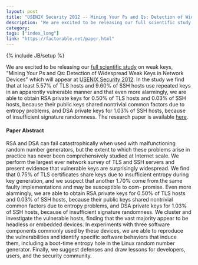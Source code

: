 ```yaml
---
layout: post
title: "USENIX Security 2012 -- Mining Your Ps and Qs: Detection of Widespread Weak Keys in Network Devices -- Best Paper Award"
description: 'We are excited to be releasing our full scientific study on weak keys, "Mining Your Ps and Qs: Detection of Widespread Weak Keys in Network Devices" which will appear at USENIX Security 2012. In the study we find that at least 5.57% of TLS hosts and 9.60% of SSH hosts use repeated keys in an apparently vulnerable manner and that even more alarmingly, we are able to obtain RSA private keys for 0.50% of TLS hosts and 0.03% of SSH hosts, because their public keys shared nontrivial common factors due to entropy problems, and DSA private keys for 1.03% of SSH hosts, because of insufficient signature randomness.'
category:
tags: ["index_long"]
link: "https://factorable.net/paper.html"
---
```

{% include JB/setup %}

We are excited to be releasing our <a href="https://factorable.net">full scientific study</a> on weak keys, "Mining Your Ps and Qs: Detection of Widespread Weak Keys in Network Devices" which will appear at <a href="https://www.usenix.org/conference/usenixsecurity12">USENIX Security 2012</a>. In the study we find that at least 5.57% of TLS hosts and 9.60% of SSH hosts use repeated keys in an apparently vulnerable manner and that even more alarmingly, we are able to obtain RSA private keys for 0.50% of TLS hosts and 0.03% of SSH hosts, because their public keys shared nontrivial common factors due to entropy problems, and DSA private keys for 1.03% of SSH hosts, because of insufficient signature randomness. The research paper is available <a href="https://factorable.net/paper.html">here</a>.

#### Paper Abstract

RSA and DSA can fail catastrophically when used with malfunctioning random number generators, but the extent to which these problems arise in practice has never been comprehensively studied at Internet scale. We perform the largest ever network survey of TLS and SSH servers and present evidence that vulnerable keys are surprisingly widespread. We find that 0.75% of TLS certificates share keys due to insufficient entropy during key generation, and we suspect that another 1.70% come from the same faulty implementations and may be susceptible to com- promise. Even more alarmingly, we are able to obtain RSA private keys for 0.50% of TLS hosts and 0.03% of SSH hosts, because their public keys shared nontrivial common factors due to entropy problems, and DSA private keys for 1.03% of SSH hosts, because of insufficient signature randomness. We cluster and investigate the vulnerable hosts, finding that the vast majority appear to be headless or embedded devices. In experiments with three software components commonly used by these devices, we are able to reproduce the vulnerabilities and identify specific software behaviors that induce them, including a boot-time entropy hole in the Linux random number generator. Finally, we suggest defenses and draw lessons for developers, users, and the security community.
